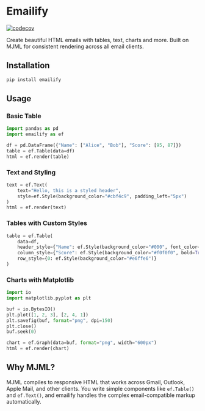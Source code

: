 # Emailify

[![codecov](https://codecov.io/gh/choinhet/emailify/graph/badge.svg?token=${CODECOV_TOKEN})](https://codecov.io/gh/choinhet/emailify)

Create beautiful HTML emails with tables, text, charts and more. Built on MJML for consistent rendering across all email clients.

## Installation

```bash
pip install emailify
```

## Usage

### Basic Table
```python
import pandas as pd
import emailify as ef

df = pd.DataFrame({"Name": ["Alice", "Bob"], "Score": [95, 87]})
table = ef.Table(data=df)
html = ef.render(table)
```

### Text and Styling
```python
text = ef.Text(
    text="Hello, this is a styled header",
    style=ef.Style(background_color="#cbf4c9", padding_left="5px")
)
html = ef.render(text)
```

### Tables with Custom Styles
```python
table = ef.Table(
    data=df,
    header_style={"Name": ef.Style(background_color="#000", font_color="#fff")},
    column_style={"Score": ef.Style(background_color="#f0f0f0", bold=True)},
    row_style={0: ef.Style(background_color="#e6ffe6")}
)
```

### Charts with Matplotlib
```python
import io
import matplotlib.pyplot as plt

buf = io.BytesIO()
plt.plot([1, 2, 3], [2, 4, 1])
plt.savefig(buf, format="png", dpi=150)
plt.close()
buf.seek(0)

chart = ef.Graph(data=buf, format="png", width="600px")
html = ef.render(chart)
```

## Why MJML?

MJML compiles to responsive HTML that works across Gmail, Outlook, Apple Mail, and other clients. You write simple components like `ef.Table()` and `ef.Text()`, and emailify handles the complex email-compatible markup automatically.